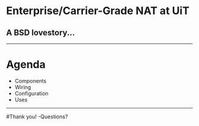 # Enterprise/Carrier-Grade NAT at UiT
## A BSD lovestory...

---

# Agenda
- Components
- Wiring
- Configuration
- Uses

---

#Thank you!
-Questions?
